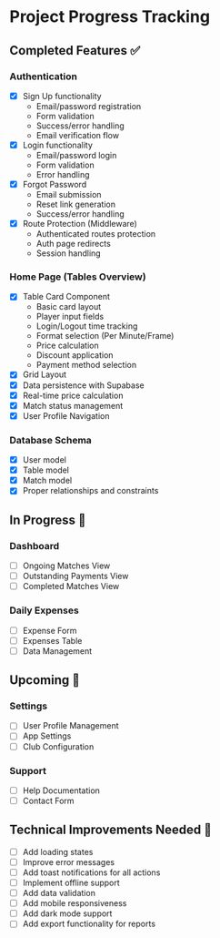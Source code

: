 # Project Progress Tracking

## Completed Features ✅

### Authentication
- [x] Sign Up functionality
  - Email/password registration
  - Form validation
  - Success/error handling
  - Email verification flow
- [x] Login functionality
  - Email/password login
  - Form validation
  - Error handling
- [x] Forgot Password
  - Email submission
  - Reset link generation
  - Success/error handling
- [x] Route Protection (Middleware)
  - Authenticated routes protection
  - Auth page redirects
  - Session handling

### Home Page (Tables Overview)
- [x] Table Card Component
  - Basic card layout
  - Player input fields
  - Login/Logout time tracking
  - Format selection (Per Minute/Frame)
  - Price calculation
  - Discount application
  - Payment method selection
- [x] Grid Layout
- [x] Data persistence with Supabase
- [x] Real-time price calculation
- [x] Match status management
- [x] User Profile Navigation

### Database Schema
- [x] User model
- [x] Table model
- [x] Match model
- [x] Proper relationships and constraints

## In Progress 🚧

### Dashboard
- [ ] Ongoing Matches View
- [ ] Outstanding Payments View
- [ ] Completed Matches View

### Daily Expenses
- [ ] Expense Form
- [ ] Expenses Table
- [ ] Data Management

## Upcoming 📅

### Settings
- [ ] User Profile Management
- [ ] App Settings
- [ ] Club Configuration

### Support
- [ ] Help Documentation
- [ ] Contact Form

## Technical Improvements Needed 🔧
- [ ] Add loading states
- [ ] Improve error messages
- [ ] Add toast notifications for all actions
- [ ] Implement offline support
- [ ] Add data validation
- [ ] Add mobile responsiveness
- [ ] Add dark mode support
- [ ] Add export functionality for reports 